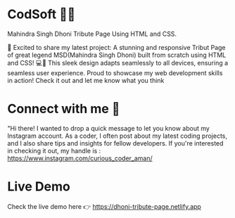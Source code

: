 # CodSoft 👨‍💻
Mahindra Singh Dhoni Tribute Page Using HTML and CSS.

🚀 Excited to share my latest project: A stunning and responsive Tribut Page of great legend MSD(Mahindra Singh Dhoni) built from scratch using HTML and CSS! 💻🎨 This sleek design adapts seamlessly to all devices, ensuring a seamless user experience. Proud to showcase my web development skills in action! Check it out and let me know what you think

# Connect with me 👋

"Hi there! I wanted to drop a quick message to let you know about my Instagram account. As a coder, I often post about my latest coding projects, and I also share tips and insights for fellow developers. If you're interested in checking it out, my handle is : https://www.instagram.com/curious_coder_aman/

# Live Demo

Check the live demo here 👉️ https://dhoni-tribute-page.netlify.app
